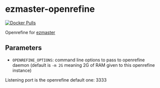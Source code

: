 # ezmaster-openrefine

[![Docker Pulls](https://img.shields.io/docker/pulls/abesesr/ezmaster-mongo.svg)](https://registry.hub.docker.com/u/abesesr/ezmaster-openrefine/)

Openrefine for [ezmaster](https://github.com/abesesr/ezmaster-openrefine)

## Parameters

* ``OPENREFINE_OPTIONS``: command line options to pass to openrefine daemon (default is `-m 2G` meaning 2G of RAM given to this openrefine instance)

Listening port is the openrefine default one: 3333